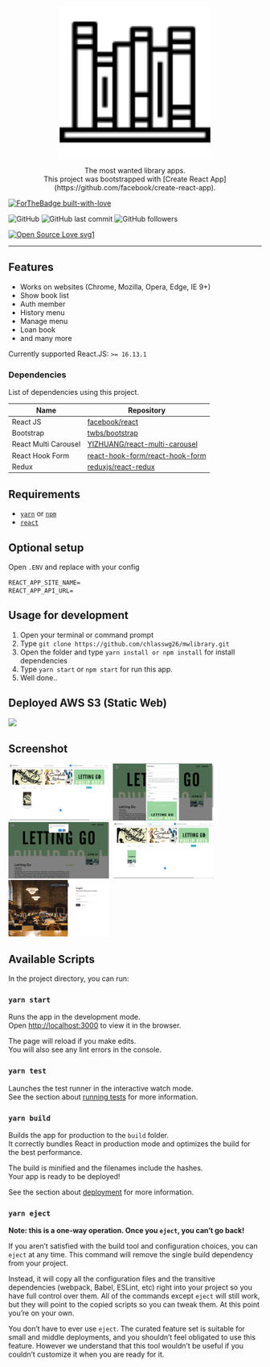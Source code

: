 <p align="center">
  <img alt="Most Wanted Library" src="https://github.com/chlasswg26/mwlibrary/blob/master/src/images/bookshelf.png" width="300">
</p>
<p align="center">
  The most wanted library apps.<br/>
  This project was bootstrapped with [Create React App](https://github.com/facebook/create-react-app).<br/>
</p>


[![ForTheBadge built-with-love](http://ForTheBadge.com/images/badges/built-with-love.svg)](https://github.com/chlasswg26/)


![GitHub](https://img.shields.io/github/license/chlasswg26/mwlibrary?style=for-the-badge)
![GitHub last commit](https://img.shields.io/github/last-commit/chlasswg26/mwlibrary?style=for-the-badge)
![GitHub followers](https://img.shields.io/github/followers/chlasswg26?style=for-the-badge)

[![Open Source Love svg1](https://badges.frapsoft.com/os/v1/open-source.svg?v=103)](https://github.com/chlasswg26/mwlibrary/)

---

## Features

- Works on websites (Chrome, Mozilla, Opera, Edge, IE 9+)
- Show book list
- Auth member
- History menu
- Manage menu
- Loan book
- and many more

Currently supported React.JS: `>= 16.13.1`

### Dependencies

List of dependencies using this project.

| Name | Repository |
| ------ | ------ |
| React JS | [facebook/react](https://facebook.github.io/react/) |
| Bootstrap | [twbs/bootstrap](https://github.com/twbs/bootstrap) |
| React Multi Carousel | [YIZHUANG/react-multi-carousel](https://github.com/YIZHUANG/react-multi-carousel) |
| React Hook Form | [react-hook-form/react-hook-form](https://github.com/react-hook-form/react-hook-form) |
| Redux | [reduxjs/react-redux](https://github.com/reduxjs/react-redux) |

## Requirements

* [`yarn`](https://yarnpkg.com/getting-started/install) or [`npm`](https://www.npmjs.com/)
* [`react`](https://reactjs.org/docs/create-a-new-react-app.html)

## Optional setup

Open `.ENV` and replace with your config
```shell
REACT_APP_SITE_NAME=
REACT_APP_API_URL=
```

## Usage for development

1. Open your terminal or command prompt
2. Type `git clone https://github.com/chlasswg26/mwlibrary.git`
3. Open the folder and type `yarn install or npm install` for install dependencies
6. Type `yarn start` or `npm start` for run this app.
7. Well done..

## Deployed AWS S3 (Static Web)

<a href="http://mwlibrary.s3-website-us-east-1.amazonaws.com/">
  <img src="https://d1.awsstatic.com/icons/jp/console_s3_icon.64795d08c5e23e92c12fe08c2dd5bd99255af047.png"/>
</a>


## Screenshot

<kbd>
<img src="./screenshot/Screenshot (1).png" width="200">
</kbd>

<kbd>
<img src="./screenshot/Screenshot (10).png" width="200">
</kbd>

<kbd>
<img src="./screenshot/Screenshot (11).png" width="200">
</kbd>

<kbd>
<img src="./screenshot/Screenshot (12).png" width="200">
</kbd>

<kbd>
<img src="./screenshot/Screenshot (13).png" width="200">
</kbd>

## Available Scripts

In the project directory, you can run:

### `yarn start`

Runs the app in the development mode.<br />
Open [http://localhost:3000](http://localhost:3000) to view it in the browser.

The page will reload if you make edits.<br />
You will also see any lint errors in the console.

### `yarn test`

Launches the test runner in the interactive watch mode.<br />
See the section about [running tests](https://facebook.github.io/create-react-app/docs/running-tests) for more information.

### `yarn build`

Builds the app for production to the `build` folder.<br />
It correctly bundles React in production mode and optimizes the build for the best performance.

The build is minified and the filenames include the hashes.<br />
Your app is ready to be deployed!

See the section about [deployment](https://facebook.github.io/create-react-app/docs/deployment) for more information.

### `yarn eject`

**Note: this is a one-way operation. Once you `eject`, you can’t go back!**

If you aren’t satisfied with the build tool and configuration choices, you can `eject` at any time. This command will remove the single build dependency from your project.

Instead, it will copy all the configuration files and the transitive dependencies (webpack, Babel, ESLint, etc) right into your project so you have full control over them. All of the commands except `eject` will still work, but they will point to the copied scripts so you can tweak them. At this point you’re on your own.

You don’t have to ever use `eject`. The curated feature set is suitable for small and middle deployments, and you shouldn’t feel obligated to use this feature. However we understand that this tool wouldn’t be useful if you couldn’t customize it when you are ready for it.
